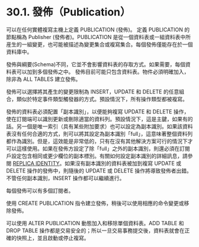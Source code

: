 # 30.1. 發佈（Publication）

可以在任何實體複寫主機上定義 PUBLICATION \(發佈\)。 定義 PUBLICATION 的節點稱為 Publisher \(發佈者\)。PUBLICATION 是從一個資料表或一組資料表中所産生的一組變更，也可能被描述為變更集合或複寫集合。每個發佈僅能存在於一個資料庫中。

發佈與綱要\(Schema\)不同，它並不會影響資料表的存取方式。如果需要，每個資料表可以加到多個發佈之中。 發佈目前可能只包含資料表。物件必須明確加入，除非為 ALL TABLES 建立發佈。

發佈可以選擇將其產生的變更限制為 INSERT，UPDATE 和 DELETE 的任意組合，類似於特定事件類型觸發器的方式。預設情況下，所有操作類型都被複寫。

發佈的資料表必須配置「副本識別」，以便能夠複寫 UPDATE 和 DELETE 操作，使在訂閱端可以識別更新或刪除適當的資料列。預設情況下，這是主鍵，如果有的話。另一個是唯一索引（具有某些附加要求）也可以設定為副本識別。如果該資料表沒有任何合適的方式，則可以將其設定為副本識別「full」，這意味著整個資料列都作為識別。但是，這效能是非常低的，只有在沒有其他解決方案可行的情況下才可以這樣使用。如果在發佈方設定了除「full」之外的副本識別，則還必須在訂閱戶設定包含相同或更少欄位的副本標別。有關如何設定副本識別的詳細訊息，請參閱 [REPLICA IDENTITY](../../reference/sql-commands/alter-table.md#ming)。如果沒有副本識別的資料表被加到複寫 UPDATE 或 DELETE 操作的發佈中，則隨後的 UPDATE 或 DELETE 操作將導致發佈者出錯。不管任何副本識別，INSERT 操作都可以繼續進行。

每個發佈可以有多個訂閱者。

使用 CREATE PUBLICATION 指令建立發佈，稍後可以使用相應的命令變更或移除發佈。

可以使用 ALTER PUBLICATION 動態加入和移除單個資料表。ADD TABLE 和 DROP TABLE 操作都是交易安全的；所以一旦交易事務提交後，資料表就會在正確的快照上，並且啟動或停止複寫。

